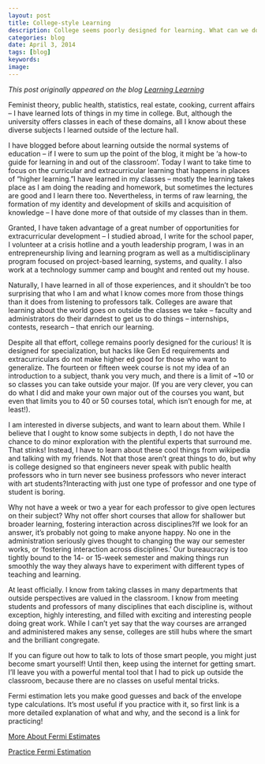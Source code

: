 ```yaml
---
layout: post
title: College-style Learning
description: College seems poorly designed for learning. What can we do to fix it?
categories: blog
date: April 3, 2014
tags: [blog]
keywords: 
image: 
---
```

*This post originally appeared on the blog [Learning Learning](https://keeponlearninglearning.wordpress.com/2014/04/03/triple-cross-upside-down-post-part-2/)*

Feminist theory, public health, statistics, real estate, cooking, current affairs – I have learned lots of things in my time in college. But, although the university offers classes in each of these domains, all I know about these diverse subjects I learned outside of the lecture hall. 

I have blogged before about learning outside the normal systems of education – if I were to sum up the point of the blog, it might be ‘a how-to guide for learning in and out of the classroom’. Today I want to take time to focus on the curricular and extracurricular learning that happens in places of “higher learning.”I have learned in my classes – mostly the learning takes place as I am doing the reading and homework, but sometimes the lectures are good and I learn there too. Nevertheless, in terms of raw learning, the formation of my identity and development of skills and acquisition of knowledge – I have done more of that outside of my classes than in them. 

Granted, I have taken advantage of a great number of opportunities for extracurricular development – I studied abroad, I write for the school paper, I volunteer at a crisis hotline and a youth leadership program, I was in an entrepreneurship living and learning program as well as a multidisciplinary program focused on project-based learning, systems, and quality. I also work at a technology summer camp and bought and rented out my house. 

Naturally, I have learned in all of those experiences, and it shouldn’t be too surprising that who I am and what I know comes more from those things than it does from listening to professors talk. Colleges are aware that learning about the world goes on outside the classes we take – faculty and administrators do their darndest to get us to do things – internships, contests, research – that enrich our learning. 

Despite all that effort, college remains poorly designed for the curious! It is designed for specialization, but hacks like Gen Ed requirements and extracurriculars do not make higher ed good for those who want to generalize. The fourteen or fifteen week course is not my idea of an introduction to a subject, thank you very much, and there is a limit of ~10 or so classes you can take outside your major. (If you are very clever, you can do what I did and make your own major out of the courses you want, but even that limits you to 40 or 50 courses total, which isn’t enough for me, at least!). 

I am interested in diverse subjects, and want to learn about them. While I believe that I ought to know some subjects in depth, I do not have the chance to do minor exploration with the plentiful experts that surround me. That stinks! Instead, I have to learn about these cool things from wikipedia and talking with my friends. Not that those aren’t great things to do, but why is college designed so that engineers never speak with public health professors who in turn never see business professors who never interact with art students?Interacting with just one type of professor and one type of student is boring. 

Why not have a week or two a year for each professor to give open lectures on their subject? Why not offer short courses that allow for shallower but broader learning, fostering interaction across disciplines?If we look for an answer, it’s probably not going to make anyone happy. No one in the administration seriously gives thought to changing the way our semester works, or ‘fostering interaction across disciplines.’ Our bureaucracy is too tightly bound to the 14- or 15-week semester and making things run smoothly the way they always have to experiment with different types of teaching and learning. 

At least officially. I know from taking classes in many departments that outside perspectives are valued in the classroom. I know from meeting students and professors of many disciplines that each discipline is, without exception, highly interesting, and filled with exciting and interesting people doing great work. While I can’t yet say that the way courses are arranged and administered makes any sense, colleges are still hubs where the smart and the brilliant congregate. 

If you can figure out how to talk to lots of those smart people, you might just become smart yourself! Until then, keep using the internet for getting smart. I’ll leave you with a powerful mental tool that I had to pick up outside the classroom, because there are no classes on useful mental tricks. 

Fermi estimation lets you make good guesses and back of the envelope type calculations. It’s most useful if you practice with it, so first link is a more detailed explanation of what and why, and the second is a link for practicing! 

[More About Fermi Estimates][lesswrong]

[Practice Fermi Estimation][practice]

[lesswrong]: http://lesswrong.com/lw/h5e/fermi_estimates/
[practice]: http://www.fermiquestions.com/